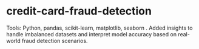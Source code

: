 # credit-card-fraud-detection
Tools: Python, pandas, scikit-learn, matplotlib, seaborn . Added insights to handle imbalanced datasets and interpret model accuracy based on real-world fraud detection scenarios.
